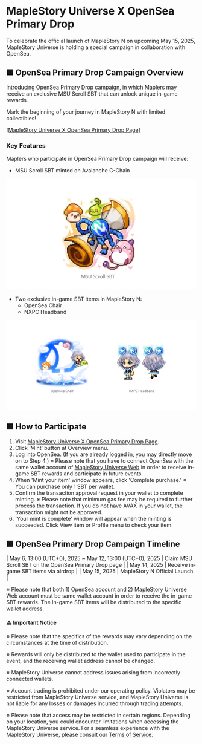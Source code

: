 # MapleStory Universe X OpenSea Primary Drop

To celebrate the official launch of MapleStory N on upcoming May 15, 2025, MapleStory Universe is holding a special campaign in collaboration with OpenSea.

## ■ OpenSea Primary Drop Campaign Overview

Introducing OpenSea Primary Drop campaign, in which Maplers may receive an exclusive MSU Scroll SBT that can unlock unique in-game rewards.

Mark the beginning of your journey in MapleStory N with limited collectibles!

[\[MapleStory Universe X OpenSea Primary Drop Page\]](https://opensea.io/collection/msu-opensea/overview)

### Key Features

Maplers who participate in OpenSea Primary Drop campaign will receive:

*   MSU Scroll SBT minted on Avalanche C-Chain

![](images/announcement/events/past-events/image_1747236248613_168.png)

*   Two exclusive in-game SBT items in MapleStory N:
    *   OpenSea Chair
    *   NXPC Headband

![](images/announcement/events/past-events/image_1747236248613_689.png)

## ■ How to Participate
1.  Visit [MapleStory Universe X OpenSea Primary Drop Page](https://opensea.io/collection/msu-opensea/overview).
2.  Click ‘Mint’ button at Overview menu.
3.  Log into OpenSea. (If you are already logged in, you may directly move on to Step 4.) ※ Please note that you have to connect OpenSea with the same wallet account of [MapleStory Universe Web](https://msu.io) in order to receive in-game SBT rewards and participate in future events.
4.  When 'Mint your item' window appears, click 'Complete purchase.' ※ You can purchase only 1 SBT per wallet.
5.  Confirm the transaction approval request in your wallet to complete minting. ※ Please note that minimum gas fee may be required to further process the transaction. If you do not have AVAX in your wallet, the transaction might not be approved.
6.  'Your mint is complete' window will appear when the minting is succeeded. Click View item or Profile menu to check your item.
## ■ OpenSea Primary Drop Campaign Timeline

| May 6, 13:00 (UTC+0), 2025 ~ May 12, 13:00 (UTC+0), 2025 | Claim MSU Scroll SBT on the OpenSea Primary Drop page |
| May 14, 2025 | Receive in-game SBT items via airdrop |
| May 15, 2025 | MapleStory N Official Launch |

※ Please note that both 1) OpenSea account and 2) MapleStory Universe Web account must be same wallet account in order to receive the in-game SBT rewards. The In-game SBT items will be distributed to the specific wallet address.

#### ⚠️️ Important Notice

※ Please note that the specifics of the rewards may vary depending on the circumstances at the time of distribution.

※ Rewards will only be distributed to the wallet used to participate in the event, and the receiving wallet address cannot be changed.

※ MapleStory Universe cannot address issues arising from incorrectly connected wallets.

※ Account trading is prohibited under our operating policy. Violators may be restricted from MapleStory Universe service, and MapleStory Universe is not liable for any losses or damages incurred through trading attempts.

※ Please note that access may be restricted in certain regions. Depending on your location, you could encounter limitations when accessing the MapleStory Universe service. For a seamless experience with the MapleStory Universe, please consult our [Terms of Service.](https://msu.io/policy/terms)